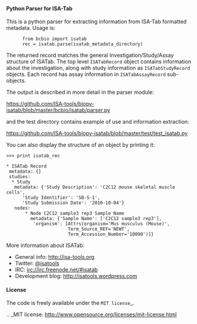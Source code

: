 #### Python Parser for ISA-Tab

This is a python parser for extracting information from ISA-Tab
formatted metadata. Usage is:

          from bcbio import isatab
          rec = isatab.parse(isatab_metadata_directory)

The returned record matches the general Investigation/Study/Assay
structure of ISATab. The top level `ISATabRecord` object
contains information about the investigation, along with study
information as `ISATabStudyRecord` objects. Each record has assay
information in `ISATabAssayRecord` sub-objects.

The output is described in more detail in the parser module:

https://github.com/ISA-tools/biopy-isatab/blob/master/bcbio/isatab/parser.py

and the test directory contains example of use and information
extraction:

https://github.com/ISA-tools/biopy-isatab/blob/master/test/test_isatab.py

You can also display the structure of an object by printing it:

    >>> print isatab_rec
 
    * ISATab Record
     metadata: {}
     studies:
      * Study
       metadata: {'Study Description': 'C2C12 mouse skeletal muscle cells',
          'Study Identifier': 'SB-S-1',
          'Study Submission Date': '2010-10-04'}
       nodes:
           * Node C2C12 sample3 rep3 Sample Name
             metadata: {'Sample Name': ['C2C12 sample3 rep3'],
              'organism': [Attrs(organism='Mus musculus (Mouse)',
                           Term_Source_REF='NEWT',
                           Term_Accession_Number='10090')]}
    
More information about ISATab:

- General info: <http://isa-tools.org>
- Twitter: [@isatools](http://twitter.com/isatools)
- IRC: [irc://irc.freenode.net/#isatab](irc://irc.freenode.net/#isatab)
- Development blog: <http://isatools.wordpress.com>

#### License

The code is freely available under the `MIT license`_.

.. _MIT license: http://www.opensource.org/licenses/mit-license.html
